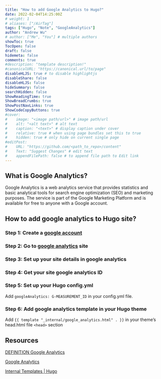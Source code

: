```yaml
---
title: "How to add Google Analytics to Hugo?"
date: 2022-02-04T14:25:00Z
# weight: 1
# aliases: ["/AirTag"]
tags: ["Hugo", "Note", "GoogleAnalytics"]
author: "Andrew Wu"
# author: ["Me", "You"] # multiple authors
showToc: true
TocOpen: false
draft: false
hidemeta: false
comments: true
#description: "template description!"
#canonicalURL: "https://canonical.url/to/page"
disableHLJS: true # to disable highlightjs
disableShare: false
disableHLJS: false
hideSummary: false
searchHidden: false
ShowReadingTime: true
ShowBreadCrumbs: true
ShowPostNavLinks: true
ShowCodeCopyButtons: true
#cover:
#    image: "<image path/url>" # image path/url
#    alt: "<alt text>" # alt text
#    caption: "<text>" # display caption under cover
#    relative: true # when using page bundles set this to true
#    hidden: true # only hide on current single page
#editPost:
#    URL: "https://github.com/<path_to_repo>/content"
#    Text: "Suggest Changes" # edit text
#    appendFilePath: false # to append file path to Edit link
---
```

## What is Google Analytics?

Google Analytics is a web analytics service that provides statistics and basic analytical tools for search engine optimization (SEO) and marketing purposes. The service is part of the Google Marketing Platform and is available for free to anyone with a Google account.

## How to add google analytics to Hugo site?

### Step 1: Create a [google account](https://accounts.google.com/signup/v2/webcreateaccount?service=analytics&continue=https%3A%2F%2Fanalytics.google.com%2Fanalytics%2Fweb%2F&hl=en&dsh=S923789982%3A1643982945903281&biz=false&flowName=GlifWebSignIn&flowEntry=SignUp&nogm=true)

### Step 2: Go to [google analytics](https://analytics.google.com/analytics/web/provision/#/provision) site

### Step 3:  Set up your site details in google analytics

### Step 4: Get your site google analytics ID

### Step 5: Set up your Hugo config.yml

Add `googleAnalytics: G-MEASUREMENT_ID` in your config.yml file.

### Step 6: Add google analytics template in your Hugo theme

Add `{{ template "_internal/google_analytics.html" . }}` in your theme’s head.html file `<head>` section

## Resources

[DEFINITION Google Analytics](https://searchbusinessanalytics.techtarget.com/definition/Google-Analytics)

[Google Analytics](https://analytics.google.com/analytics/web/provision/#/provision)

[Internal Templates | Hugo](https://gohugo.io/templates/internal/)